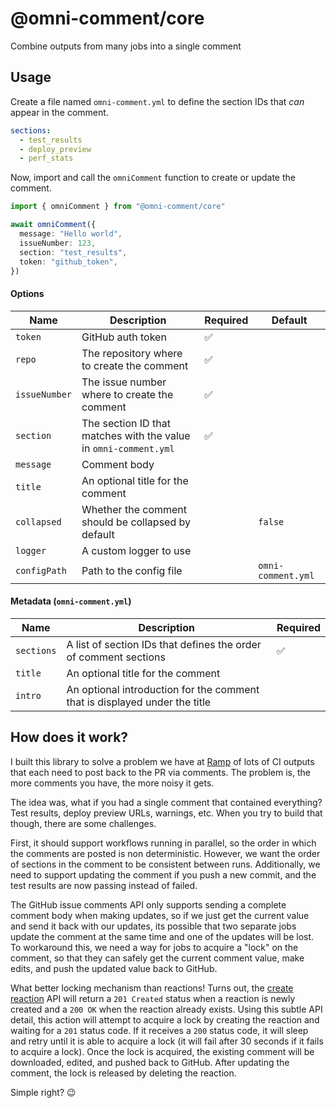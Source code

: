 # @omni-comment/core

Combine outputs from many jobs into a single comment

## Usage

Create a file named `omni-comment.yml` to define the section IDs that _can_ appear in the comment.

```yaml
sections:
  - test_results
  - deploy_preview
  - perf_stats
```

Now, import and call the `omniComment` function to create or update the comment.

```ts
import { omniComment } from "@omni-comment/core"

await omniComment({
  message: "Hello world",
  issueNumber: 123,
  section: "test_results",
  token: "github_token",
})
```

#### Options

| Name          | Description                                                      | Required | Default            |
| ------------- | ---------------------------------------------------------------- | -------- | ------------------ |
| `token`       | GitHub auth token                                                | ✅       |                    |
| `repo`        | The repository where to create the comment                       | ✅       |                    |
| `issueNumber` | The issue number where to create the comment                     | ✅       |                    |
| `section`     | The section ID that matches with the value in `omni-comment.yml` | ✅       |                    |
| `message`     | Comment body                                                     |          |                    |
| `title`       | An optional title for the comment                                |          |                    |
| `collapsed`   | Whether the comment should be collapsed by default               |          | `false`            |
| `logger`      | A custom logger to use                                           |          |                    |
| `configPath`  | Path to the config file                                          |          | `omni-comment.yml` |

#### Metadata (`omni-comment.yml`)

| Name       | Description                                                                | Required |
| ---------- | -------------------------------------------------------------------------- | -------- |
| `sections` | A list of section IDs that defines the order of comment sections           | ✅       |
| `title`    | An optional title for the comment                                          |          |
| `intro`    | An optional introduction for the comment that is displayed under the title |          |

## How does it work?

I built this library to solve a problem we have at [Ramp](https://ramp.com/) of lots of CI outputs
that each need to post back to the PR via comments. The problem is, the more comments you have, the
more noisy it gets.

The idea was, what if you had a single comment that contained everything? Test results, deploy
preview URLs, warnings, etc. When you try to build that though, there are some challenges.

First, it should support workflows running in parallel, so the order in which the comments are
posted is non deterministic. However, we want the order of sections in the comment to be consistent
between runs. Additionally, we need to support updating the comment if you push a new commit, and
the test results are now passing instead of failed.

The GitHub issue comments API only supports sending a complete comment body when making updates, so
if we just get the current value and send it back with our updates, its possible that two separate
jobs update the comment at the same time and one of the updates will be lost. To workaround this, we
need a way for jobs to acquire a "lock" on the comment, so that they can safely get the current
comment value, make edits, and push the updated value back to GitHub.

What better locking mechanism than reactions! Turns out, the
[create reaction](https://docs.github.com/en/rest/reactions/reactions?apiVersion=2022-11-28#create-reaction-for-an-issue-comment)
API will return a `201 Created` status when a reaction is newly created and a `200 OK` when the
reaction already exists. Using this subtle API detail, this action will attempt to acquire a lock by
creating the reaction and waiting for a `201` status code. If it receives a `200` status code, it
will sleep and retry until it is able to acquire a lock (it will fail after 30 seconds if it fails
to acquire a lock). Once the lock is acquired, the existing comment will be downloaded, edited, and
pushed back to GitHub. After updating the comment, the lock is released by deleting the reaction.

Simple right? 😉
